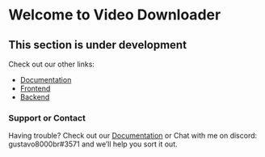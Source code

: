 # Welcome to Video Downloader

## This section is under development
Check out our other links:
 * [Documentation](https://github.com/gustavo8000br/docs-video-downloader)
 * [Frontend](https://github.com/gustavo8000br/frontend-video-downloader)
 * [Backend](https://github.com/gustavo8000br/backend-video-downloader)


### Support or Contact

Having trouble? Check out our [Documentation](https://github.com/gustavo8000br/docs-video-downloader) or Chat with me on discord: gustavo8000br#3571 and we’ll help you sort it out.
